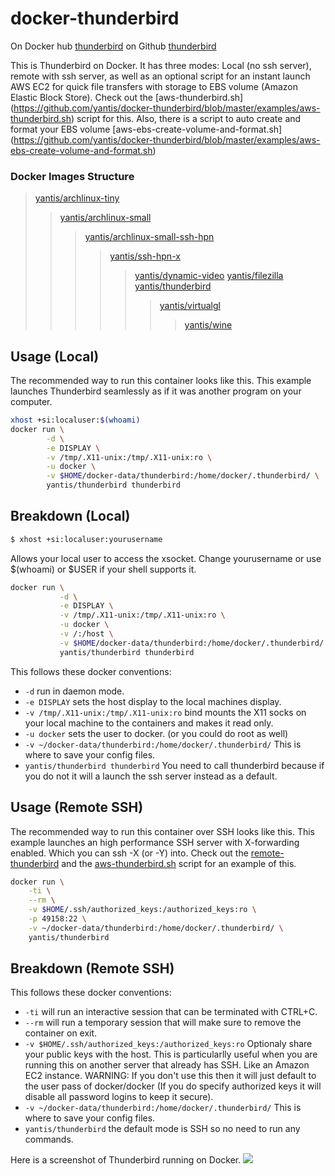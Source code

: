 # docker-thunderbird

On Docker hub [thunderbird](https://registry.hub.docker.com/u/yantis/thunderbird)
on Github [thunderbird](https://github.com/yantis/docker-thunderbird)

This is Thunderbird on Docker. It has three modes: Local (no ssh server), remote with ssh server, as
well as an optional script for an instant launch AWS EC2 for quick file transfers with 
storage to EBS volume (Amazon Elastic Block Store). Check out the [aws-thunderbird.sh]
(https://github.com/yantis/docker-thunderbird/blob/master/examples/aws-thunderbird.sh) script for this.
Also, there is a script to auto create and format your EBS volume [aws-ebs-create-volume-and-format.sh]
(https://github.com/yantis/docker-thunderbird/blob/master/examples/aws-ebs-create-volume-and-format.sh)


### Docker Images Structure
>[yantis/archlinux-tiny](https://github.com/yantis/docker-archlinux-tiny)
>>[yantis/archlinux-small](https://github.com/yantis/docker-archlinux-small)
>>>[yantis/archlinux-small-ssh-hpn](https://github.com/yantis/docker-archlinux-ssh-hpn)
>>>>[yantis/ssh-hpn-x](https://github.com/yantis/docker-ssh-hpn-x)
>>>>>[yantis/dynamic-video](https://github.com/yantis/docker-dynamic-video)
>>>>>[yantis/filezilla](https://github.com/yantis/docker-filezilla)
>>>>>[yantis/thunderbird](https://github.com/yantis/docker-thunderbird)
>>>>>>[yantis/virtualgl](https://github.com/yantis/docker-virtualgl)
>>>>>>>[yantis/wine](https://github.com/yantis/docker-wine)


## Usage (Local)

The recommended way to run this container looks like this. This example launches Thunderbird seamlessly as
if it was another program on your computer.

```bash
xhost +si:localuser:$(whoami)
docker run \
        -d \
        -e DISPLAY \
        -v /tmp/.X11-unix:/tmp/.X11-unix:ro \
        -u docker \
        -v $HOME/docker-data/thunderbird:/home/docker/.thunderbird/ \
        yantis/thunderbird thunderbird
```

## Breakdown (Local)

```bash
$ xhost +si:localuser:yourusername
```

Allows your local user to access the xsocket. Change yourusername or use $(whoami)
or $USER if your shell supports it.


```bash
docker run \
           -d \
           -e DISPLAY \
           -v /tmp/.X11-unix:/tmp/.X11-unix:ro \
           -u docker \
           -v /:/host \
           -v $HOME/docker-data/thunderbird:/home/docker/.thunderbird/ \
           yantis/thunderbird thunderbird
```
This follows these docker conventions:

* `-d` run in daemon mode. 
* `-e DISPLAY` sets the host display to the local machines display.
* `-v /tmp/.X11-unix:/tmp/.X11-unix:ro` bind mounts the X11 socks on your local machine
to the containers and makes it read only.
* `-u docker` sets the user to docker. (or you could do root as well)
* `-v ~/docker-data/thunderbird:/home/docker/.thunderbird/` This is where to save your config files.
* `yantis/thunderbird thunderbird` You need to call thunderbird because if you do not it will a launch the ssh
server instead as a default.


## Usage (Remote SSH)

The recommended way to run this container over SSH looks like this. This example launches an high performance SSH
server with X-forwarding enabled. Which you can ssh -X (or -Y) into. Check out the [remote-thunderbird](https://github.com/yantis/docker-thunderbird/blob/master/examples/remote-thunderbird.sh)
and the [aws-thunderbird.sh](https://github.com/yantis/docker-thunderbird/blob/master/examples/aws-thunderbird.sh) script for an example of this.


```bash
docker run \
    -ti \
    --rm \
    -v $HOME/.ssh/authorized_keys:/authorized_keys:ro \
    -p 49158:22 \
    -v ~/docker-data/thunderbird:/home/docker/.thunderbird/ \
    yantis/thunderbird
```

## Breakdown (Remote SSH)

This follows these docker conventions:

* `-ti` will run an interactive session that can be terminated with CTRL+C.
* `--rm` will run a temporary session that will make sure to remove the container on exit.
* `-v $HOME/.ssh/authorized_keys:/authorized_keys:ro` Optionaly share your public keys with the host.
This is particularlly useful when you are running this on another server that already has SSH. Like an 
Amazon EC2 instance. WARNING: If you don't use this then it will just default to the user pass of docker/docker
(If you do specify authorized keys it will disable all password logins to keep it secure).
* `-v ~/docker-data/thunderbird:/home/docker/.thunderbird/` This is where to save your config files.
* `yantis/thunderbird` the default mode is SSH so no need to run any commands.

Here is a screenshot of Thunderbird running on Docker.
![](http://yantis-scripts.s3.amazonaws.com/Screenshot_2015-04-10_22-40-50.png)
